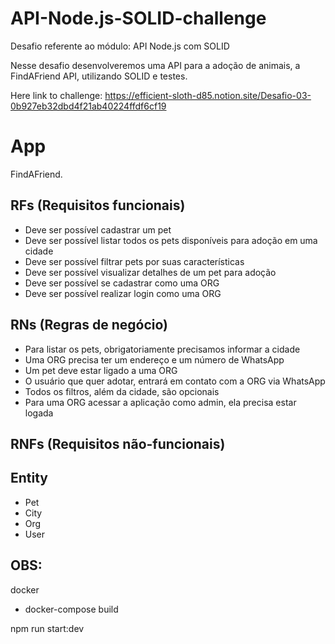# API-Node.js-SOLID-challenge
Desafio referente ao módulo: API Node.js com SOLID

Nesse desafio desenvolveremos uma API para a adoção de animais, a FindAFriend API, utilizando SOLID e testes.

Here link to challenge:
https://efficient-sloth-d85.notion.site/Desafio-03-0b927eb32dbd4f21ab40224ffdf6cf19

# App

FindAFriend.

## RFs (Requisitos funcionais)

- Deve ser possível cadastrar um pet
- Deve ser possível listar todos os pets disponíveis para adoção em uma cidade
- Deve ser possível filtrar pets por suas características
- Deve ser possível visualizar detalhes de um pet para adoção
- Deve ser possível se cadastrar como uma ORG
- Deve ser possível realizar login como uma ORG

## RNs (Regras de negócio)

- Para listar os pets, obrigatoriamente precisamos informar a cidade
- Uma ORG precisa ter um endereço e um número de WhatsApp
- Um pet deve estar ligado a uma ORG
- O usuário que quer adotar, entrará em contato com a ORG via WhatsApp
- Todos os filtros, além da cidade, são opcionais
- Para uma ORG acessar a aplicação como admin, ela precisa estar logada

## RNFs (Requisitos não-funcionais)

## Entity
- Pet
- City
- Org
- User



## OBS:

docker
 - docker-compose build

npm run start:dev




